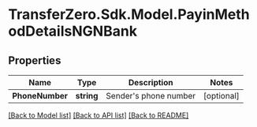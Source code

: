 
# TransferZero.Sdk.Model.PayinMethodDetailsNGNBank

## Properties

Name | Type | Description | Notes
------------ | ------------- | ------------- | -------------
**PhoneNumber** | **string** | Sender&#39;s phone number | [optional] 

[[Back to Model list]](../README.md#documentation-for-models)
[[Back to API list]](../README.md#documentation-for-api-endpoints)
[[Back to README]](../README.md)

